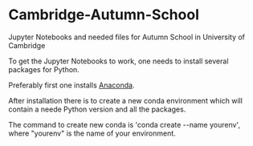 # Cambridge-Autumn-School
Jupyter Notebooks and needed files for Autumn School in University of Cambridge

To get the Jupyter Notebooks to work, one needs to install several packages for Python. <br>

Preferably first one installs [Anaconda](https://docs.anaconda.com/free/anaconda/install/index.html).

After installation there is to create a new conda environment which will contain a neede Python version and all the packages.

The command to create new conda is 'conda create --name yourenv', where "yourenv" is the name of your environment.

